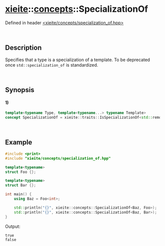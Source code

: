 # [xieite](../../xieite.md)\:\:[concepts](../../concepts.md)\:\:SpecializationOf
Defined in header [<xieite/concepts/specialization_of.hpp>](../../../include/xieite/concepts/specialization_of.hpp)

&nbsp;

## Description
Specifies that a type is a specialization of a template. To be deprecated once `std::specialization_of` is standardized.

&nbsp;

## Synopsis
#### 1)
```cpp
template<typename Type, template<typename...> typename Template>
concept SpecializationOf = xieite::traits::IsSpecializationOf<std::remove_cv_t<Type>, Template>::value;
```

&nbsp;

## Example
```cpp
#include <print>
#include "xieite/concepts/specialization_of.hpp"

template<typename>
struct Foo {};

template<typename>
struct Bar {};

int main() {
	using Baz = Foo<int>;

	std::println("{}", xieite::concepts::SpecializationOf<Baz, Foo>);
	std::println("{}", xieite::concepts::SpecializationOf<Baz, Bar>);
}
```
Output:
```
true
false
```
